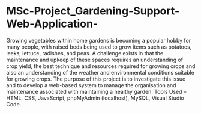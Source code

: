 # MSc-Project_Gardening-Support-Web-Application-
Growing vegetables within home gardens is becoming a popular hobby for
many people, with raised beds being used to grow items such as potatoes,
leeks, lettuce, radishes, and peas. A challenge exists in that the maintenance
and upkeep of these spaces requires an understanding of crop yield, the
best technique and resources required for growing crops and also an
understanding of the weather and environmental conditions suitable for
growing crops.
The purpose of this project is to
investigate this issue and to develop a
web-based system to manage the
organisation and maintenance
associated with maintaining a healthy
garden.
Tools Used – HTML, CSS, JavaScript,
phpMyAdmin (localhost), MySQL,
Visual Studio Code.
